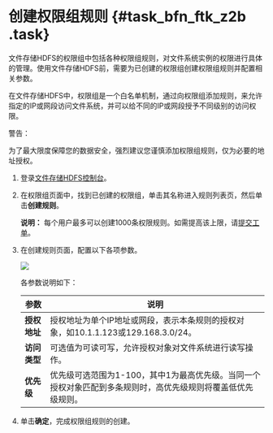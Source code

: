 # 创建权限组规则 {#task_bfn_ftk_z2b .task}

文件存储HDFS的权限组中包括各种权限组规则，对文件系统实例的权限进行具体的管理。使用文件存储HDFS前，需要为已创建的权限组创建权限组规则并配置相关参数。

在文件存储HDFS中，权限组是一个白名单机制，通过向权限组添加规则，来允许指定的IP或网段访问文件系统，并可以给不同的IP或网段授予不同级别的访问权限。

警告：

为了最大限度保障您的数据安全，强烈建议您谨慎添加权限组规则，仅为必要的地址授权。

1.  登录[文件存储HDFS控制台](https://dfs.console.aliyun.com)。 
2.  在权限组页面中，找到已创建的权限组，单击其名称进入规则列表页，然后单击**创建规则**。 

    **说明：** 每个用户最多可以创建1000条权限规则。如需提高该上限，请[提交工单](https://selfservice.console.aliyun.com/ticket/createIndex)。

3.  在创建规则页面，配置以下各项参数。 

    ![](http://static-aliyun-doc.oss-cn-hangzhou.aliyuncs.com/assets/img/19050/155072375633340_zh-CN.png)

    各参数说明如下：

    |参数|说明|
    |--|--|
    |**授权地址**|授权地址为单个IP地址或网段，表示本条规则的授权对象，如10.1.1.123或129.168.3.0/24。|
    |**访问类型**|可选值为可读可写，允许授权对象对文件系统进行读写操作。|
    |**优先级**|优先级可选范围为1-100，其中1为最高优先级。当同一个授权对象匹配到多条规则时，高优先级规则将覆盖低优先级规则。|

4.   单击**确定**，完成权限组规则的创建。 

